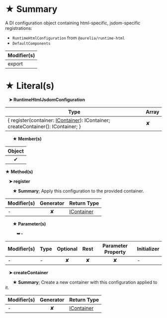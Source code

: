 # &#9733; Summary

A DI configuration object containing html-specific, jsdom-specific registrations:
- `RuntimeHtmlConfiguration` from `@aurelia/runtime-html`
- `DefaultComponents`

| Modifier(s)                            |
|----------------------------------------|
| export |

# &#9733; Literal(s)

&nbsp;&nbsp; **&#10148; RuntimeHtmlJsdomConfiguration**

| Type                        | Array                           |
|-----------------------------|---------------------------------|
| { register(container: [IContainer](/kernel/interface/di/icontainer.md)): IContainer; createContainer(): IContainer; } | ✘ |

&nbsp;&nbsp;&nbsp;&nbsp;&nbsp; **&#9733; Member(s)**

| Object                        |
|:-----------------------------:|
| ✔ |

**&#9733; Method(s)**

&nbsp;&nbsp; **&#10148; register**

&nbsp;&nbsp;&nbsp;&nbsp;&nbsp; **&#9733; Summary**;
Apply this configuration to the provided container.

| Modifier(s)                              | Generator                          | Return Type                       |
|------------------------------------------|:----------------------------------:|-----------------------------------|
| - | ✘ | [IContainer](/kernel/interface/di/icontainer.md) |

&nbsp;&nbsp;&nbsp;&nbsp;&nbsp; **&#9733; Parameter(s)**

&nbsp;&nbsp;&nbsp;&nbsp;&nbsp;&nbsp;&nbsp;&nbsp; _**&#10149; -**_

| Modifier(s)                              | Type                        | Optional                           | Rest                          | Parameter Property                          | Initializer                       |
|------------------------------------------|-----------------------------|:----------------------------------:|:-----------------------------:|:-------------------------------------------:|-----------------------------------|
| - | - | ✘  | ✘ | ✘ | - |

&nbsp;&nbsp; **&#10148; createContainer**

&nbsp;&nbsp;&nbsp;&nbsp;&nbsp; **&#9733; Summary**;
Create a new container with this configuration applied to it.

| Modifier(s)                              | Generator                          | Return Type                       |
|------------------------------------------|:----------------------------------:|-----------------------------------|
| - | ✘ | [IContainer](/kernel/interface/di/icontainer.md) |
